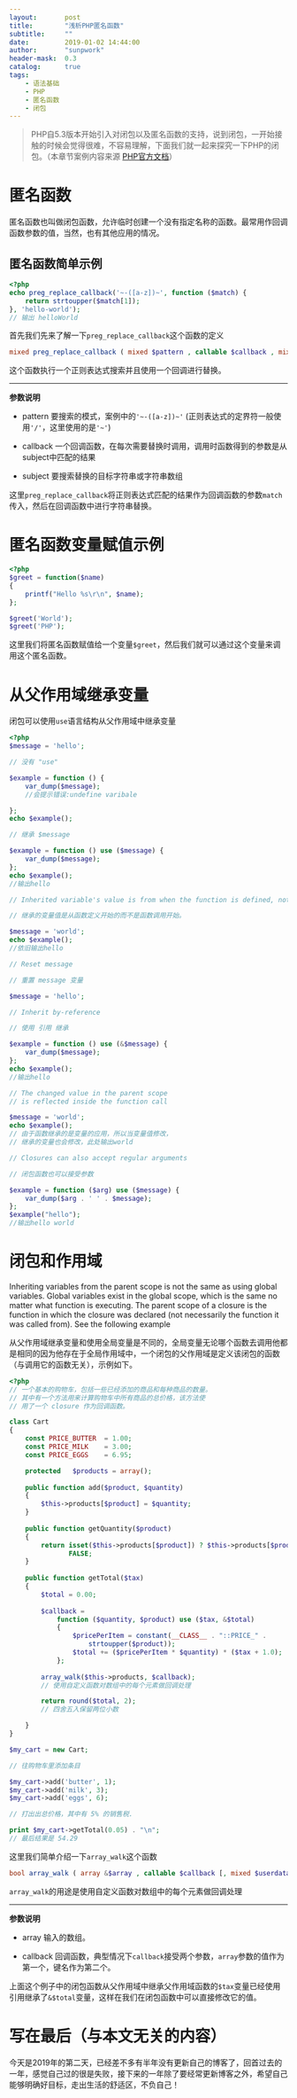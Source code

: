 ```yaml
---
layout:       post
title:        "浅析PHP匿名函数"
subtitle:     ""
date:         2019-01-02 14:44:00
author:       "sunpwork"
header-mask:  0.3
catalog:      true
tags:
    - 语法基础
    - PHP
    - 匿名函数
    - 闭包
---
```


>PHP自5.3版本开始引入对闭包以及匿名函数的支持，说到闭包，一开始接触的时候会觉得很难，不容易理解，下面我们就一起来探究一下PHP的闭包。（本章节案例内容来源 [PHP官方文档](http://php.net/functions.anonymous)）

# 匿名函数
匿名函数也叫做闭包函数，允许临时创建一个没有指定名称的函数。最常用作回调函数参数的值，当然，也有其他应用的情况。

## 匿名函数简单示例

``` php
<?php
echo preg_replace_callback('~-([a-z])~', function ($match) {
    return strtoupper($match[1]);
}, 'hello-world');
// 输出 helloWorld
```
首先我们先来了解一下`preg_replace_callback`这个函数的定义
``` php
mixed preg_replace_callback ( mixed $pattern , callable $callback , mixed $subject [, int $limit = -1 [, int &$count ]] )
```

这个函数执行一个正则表达式搜索并且使用一个回调进行替换。

---
__参数说明__
- pattern
要搜索的模式，案例中的`'~-([a-z])~'` (正则表达式的定界符一般使用`'/'`，这里使用的是`'~'`)

- callback
一个回调函数，在每次需要替换时调用，调用时函数得到的参数是从subject中匹配的结果

- subject
要搜索替换的目标字符串或字符串数组

这里`preg_replace_callback`将正则表达式匹配的结果作为回调函数的参数`match`传入，然后在回调函数中进行字符串替换。

# 匿名函数变量赋值示例
``` php
<?php
$greet = function($name)
{
    printf("Hello %s\r\n", $name);
};

$greet('World');
$greet('PHP');
```
这里我们将匿名函数赋值给一个变量`$greet`，然后我们就可以通过这个变量来调用这个匿名函数。

# 从父作用域继承变量
闭包可以使用`use`语言结构从父作用域中继承变量
``` php
<?php
$message = 'hello';

// 没有 "use"

$example = function () {
    var_dump($message);
    //会提示错误:undefine varibale

};
echo $example();

// 继承 $message

$example = function () use ($message) {
    var_dump($message);
};
echo $example();
//输出hello

// Inherited variable's value is from when the function is defined, not when called

// 继承的变量值是从函数定义开始的而不是函数调用开始。

$message = 'world';
echo $example();
//依旧输出hello

// Reset message

// 重置 message 变量

$message = 'hello';

// Inherit by-reference

// 使用 引用 继承

$example = function () use (&$message) {
    var_dump($message);
};
echo $example();
//输出hello

// The changed value in the parent scope
// is reflected inside the function call

$message = 'world';
echo $example();
// 由于函数继承的是变量的应用，所以当变量值修改，
// 继承的变量也会修改，此处输出world

// Closures can also accept regular arguments

// 闭包函数也可以接受参数 

$example = function ($arg) use ($message) {
    var_dump($arg . ' ' . $message);
};
$example("hello");
//输出hello world
```

# 闭包和作用域
Inheriting variables from the parent scope is not the same as using global variables. Global variables exist in the global scope, which is the same no matter what function is executing. The parent scope of a closure is the function in which the closure was declared (not necessarily the function it was called from). See the following example

从父作用域继承变量和使用全局变量是不同的，全局变量无论哪个函数去调用他都是相同的因为他存在于全局作用域中，一个闭包的父作用域是定义该闭包的函数（与调用它的函数无关），示例如下。
``` php
<?php
// 一个基本的购物车，包括一些已经添加的商品和每种商品的数量。
// 其中有一个方法用来计算购物车中所有商品的总价格，该方法使
// 用了一个 closure 作为回调函数。

class Cart
{
    const PRICE_BUTTER  = 1.00;
    const PRICE_MILK    = 3.00;
    const PRICE_EGGS    = 6.95;

    protected   $products = array();
    
    public function add($product, $quantity)
    {
        $this->products[$product] = $quantity;
    }
    
    public function getQuantity($product)
    {
        return isset($this->products[$product]) ? $this->products[$product] :
               FALSE;
    }
    
    public function getTotal($tax)
    {
        $total = 0.00;
        
        $callback =
            function ($quantity, $product) use ($tax, &$total)
            {
                $pricePerItem = constant(__CLASS__ . "::PRICE_" .
                    strtoupper($product));
                $total += ($pricePerItem * $quantity) * ($tax + 1.0);
            };
        
        array_walk($this->products, $callback);
        // 使用自定义函数对数组中的每个元素做回调处理

        return round($total, 2);
        // 四舍五入保留两位小数

    }
}

$my_cart = new Cart;

// 往购物车里添加条目

$my_cart->add('butter', 1);
$my_cart->add('milk', 3);
$my_cart->add('eggs', 6);

// 打出出总价格，其中有 5% 的销售税.

print $my_cart->getTotal(0.05) . "\n";
// 最后结果是 54.29

```
这里我们简单介绍一下`array_walk`这个函数
``` php
bool array_walk ( array &$array , callable $callback [, mixed $userdata = NULL ] )
```
`array_walk`的用途是使用自定义函数对数组中的每个元素做回调处理

---
__参数说明__
* array
输入的数组。

* callback
回调函数，典型情况下`callback`接受两个参数，`array`参数的值作为第一个，键名作为第二个。

上面这个例子中的闭包函数从父作用域中继承父作用域函数的`$tax`变量已经使用引用继承了`&$total`变量，这样在我们在闭包函数中可以直接修改它的值。

# 写在最后（与本文无关的内容）
今天是2019年的第二天，已经差不多有半年没有更新自己的博客了，回首过去的一年，感觉自己过的很是失败，接下来的一年除了要经常更新博客之外，希望自己能够明确好目标，走出生活的舒适区，不负自己！